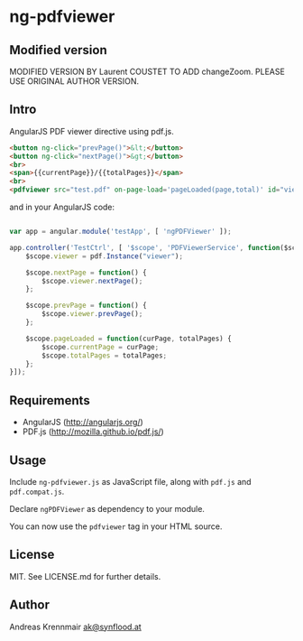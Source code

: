 # ng-pdfviewer

## Modified version
MODIFIED VERSION BY Laurent COUSTET TO ADD changeZoom.
PLEASE USE ORIGINAL AUTHOR VERSION.

## Intro

AngularJS PDF viewer directive using pdf.js.

``` html
<button ng-click="prevPage()">&lt;</button>
<button ng-click="nextPage()">&gt;</button>
<br>
<span>{{currentPage}}/{{totalPages}}</span>
<br>
<pdfviewer src="test.pdf" on-page-load='pageLoaded(page,total)' id="viewer"></pdfviewer>
```

and in your AngularJS code:

``` js

var app = angular.module('testApp', [ 'ngPDFViewer' ]);

app.controller('TestCtrl', [ '$scope', 'PDFViewerService', function($scope, pdf) {
	$scope.viewer = pdf.Instance("viewer");

	$scope.nextPage = function() {
		$scope.viewer.nextPage();
	};

	$scope.prevPage = function() {
		$scope.viewer.prevPage();
	};

	$scope.pageLoaded = function(curPage, totalPages) {
		$scope.currentPage = curPage;
		$scope.totalPages = totalPages;
	};
}]);
```

## Requirements

* AngularJS (http://angularjs.org/)
* PDF.js (http://mozilla.github.io/pdf.js/)

## Usage

Include `ng-pdfviewer.js` as JavaScript file, along with `pdf.js` and `pdf.compat.js`.

Declare `ngPDFViewer` as dependency to your module.

You can now use the `pdfviewer` tag in your HTML source.

## License

MIT. See LICENSE.md for further details.

## Author

Andreas Krennmair <ak@synflood.at>
